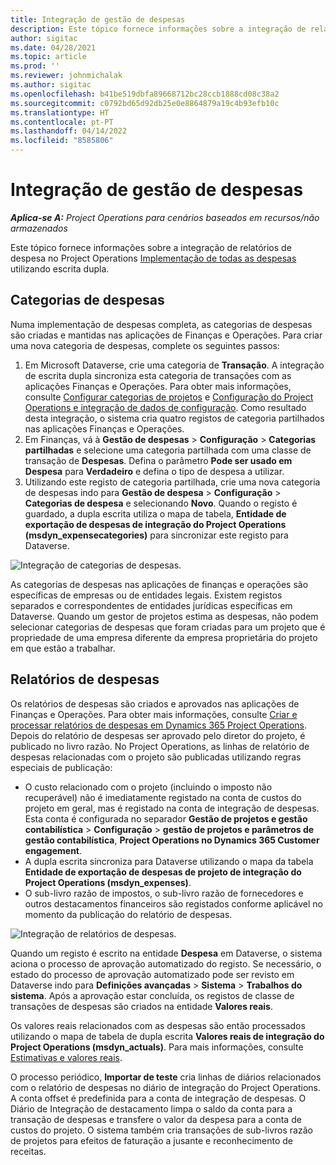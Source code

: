 ```yaml
---
title: Integração de gestão de despesas
description: Este tópico fornece informações sobre a integração de relatório de despesa no Project Operations utilizando escrita dupla.
author: sigitac
ms.date: 04/28/2021
ms.topic: article
ms.prod: ''
ms.reviewer: johnmichalak
ms.author: sigitac
ms.openlocfilehash: b41be519dbfa89668712bc28ccb1888cd08c38a2
ms.sourcegitcommit: c0792bd65d92db25e0e8864879a19c4b93efb10c
ms.translationtype: HT
ms.contentlocale: pt-PT
ms.lasthandoff: 04/14/2022
ms.locfileid: "8585806"
---
```

# <a name="expense-management-integration"></a>Integração de gestão de despesas

_**Aplica-se A:** Project Operations para cenários baseados em recursos/não armazenados_

Este tópico fornece informações sobre a integração de relatórios de despesa no Project Operations [Implementação de todas as despesas](../expense/expense-overview.md) utilizando escrita dupla.

## <a name="expense-categories"></a>Categorias de despesas

Numa implementação de despesas completa, as categorias de despesas são criadas e mantidas nas aplicações de Finanças e Operações. Para criar uma nova categoria de despesas, complete os seguintes passos:

1. Em Microsoft Dataverse, crie uma categoria de **Transação**. A integração de escrita dupla sincroniza esta categoria de transações com as aplicações Finanças e Operações. Para obter mais informações, consulte [Configurar categorias de projetos](/dynamics365/project-operations/project-accounting/configure-project-categories) e [Configuração do Project Operations e integração de dados de configuração](resource-dual-write-setup-integration.md). Como resultado desta integração, o sistema cria quatro registos de categoria partilhados nas aplicações Finanças e Operações.
2. Em Finanças, vá à **Gestão de despesas** > **Configuração** > **Categorias partilhadas** e selecione uma categoria partilhada com uma classe de transação de **Despesas**. Defina o parâmetro **Pode ser usado em Despesa** para **Verdadeiro** e defina o tipo de despesa a utilizar.
3. Utilizando este registo de categoria partilhada, crie uma nova categoria de despesas indo para **Gestão de despesa** > **Configuração** > **Categorias de despesa** e selecionando **Novo**. Quando o registo é guardado, a dupla escrita utiliza o mapa de tabela, **Entidade de exportação de despesas de integração do Project Operations (msdyn\_expensecategories)** para sincronizar este registo para Dataverse.

  ![Integração de categorias de despesas.](./media/DW6ExpenseCategories.png)

As categorias de despesas nas aplicações de finanças e operações são específicas de empresas ou de entidades legais. Existem registos separados e correspondentes de entidades jurídicas específicas em Dataverse. Quando um gestor de projetos estima as despesas, não podem selecionar categorias de despesas que foram criadas para um projeto que é propriedade de uma empresa diferente da empresa proprietária do projeto em que estão a trabalhar. 

## <a name="expense-reports"></a>Relatórios de despesas

Os relatórios de despesas são criados e aprovados nas aplicações de Finanças e Operações. Para obter mais informações, consulte [Criar e processar relatórios de despesas em Dynamics 365 Project Operations](/learn/modules/create-process-expense-reports/). Depois do relatório de despesas ser aprovado pelo diretor do projeto, é publicado no livro razão. No Project Operations, as linhas de relatório de despesas relacionadas com o projeto são publicadas utilizando regras especiais de publicação:

  - O custo relacionado com o projeto (incluindo o imposto não recuperável) não é imediatamente registado na conta de custos do projeto em geral, mas é registado na conta de integração de despesas. Esta conta é configurada no separador **Gestão de projetos e gestão contabilística** > **Configuração** > **gestão de projetos e parâmetros de gestão contabilística**, **Project Operations no Dynamics 365 Customer engagement**.
  - A dupla escrita sincroniza para Dataverse utilizando o mapa da tabela **Entidade de exportação de despesas de projeto de integração do Project Operations (msdyn\_expenses)**.
  - O sub-livro razão de impostos, o sub-livro razão de fornecedores e outros destacamentos financeiros são registados conforme aplicável no momento da publicação do relatório de despesas.

  ![Integração de relatórios de despesas.](./media/DW6ExpenseReports.png)

Quando um registo é escrito na entidade **Despesa** em Dataverse, o sistema aciona o processo de aprovação automatizado do registo. Se necessário, o estado do processo de aprovação automatizado pode ser revisto em Dataverse indo para **Definições avançadas** > **Sistema** > **Trabalhos do sistema**. Após a aprovação estar concluída, os registos de classe de transações de despesas são criados na entidade **Valores reais**.

Os valores reais relacionados com as despesas são então processados utilizando o mapa de tabela de dupla escrita **Valores reais de integração do Project Operations (msdyn\_actuals)**. Para mais informações, consulte [Estimativas e valores reais](resource-dual-write-estimates-actuals.md).

O processo periódico, **Importar de teste** cria linhas de diários relacionados com o relatório de despesas no diário de integração do Project Operations. A conta offset é predefinida para a conta de integração de despesas. O Diário de Integração de destacamento limpa o saldo da conta para a transação de despesas e transfere o valor da despesa para a conta de custos do projeto. O sistema também cria transações de sub-livros razão de projetos para efeitos de faturação a jusante e reconhecimento de receitas.
